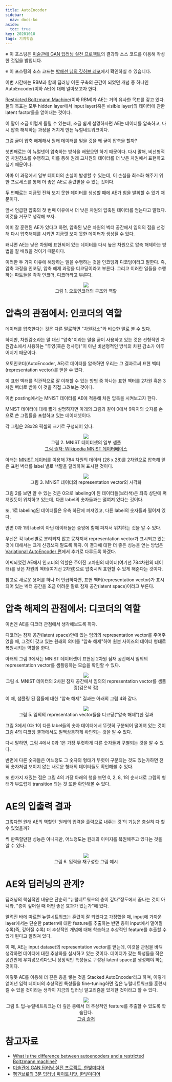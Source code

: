 ```yaml
---
title: AutoEncoder
sidebar:
  nav: docs-ko
aside:
  toc: true
key: 20201010
tags: 기계학습
---
```


※ 이 포스팅은 [미술관에 GAN 딥러닝 실전 프로젝트](http://www.yes24.com/Product/Goods/81538614)의 결과와 소스 코드를 이용해 작성한 것임을 밝힙니다.

※ 이 포스팅의 소스 코드는 [박해선 님의 깃허브 레포](https://github.com/rickiepark/GDL_code)에서 확인하실 수 있습니다.

이번 시간에는 RBM과 함께 딥러닝 이론 구축의 근간이 되었던 개념 중 하나인 AutoEncoder(이하 AE)에 대해 알아보고자 한다.

[Restricted Boltzmann Machine](https://angeloyeo.github.io/2020/10/02/RBM.html)(이하 RBM)과 AE는 거의 유사한 목표를 갖고 있다. 둘의 목표는 모두 hidden layer에서 input layer(혹은 visible layer)의 데이터에 관한 latent factor들을 얻어내는 것이다.

이 말이 조금 어렵게 들릴 수 있는데, 조금 쉽게 설명하자면 AE는 데이터를 압축하고, 다시 압축 해제하는 과정을 거치게 만든 뉴럴네트워크이다.

그럼 굳이 압축 해제해서 원래 데이터를 얻을 것을 왜 굳이 압축을 할까?

첫번째로는 이 뉴럴넷이 압축하는 방식을 배웠으면 하기 때문이다. 다시 말해, 비선형적인 차원감소를 수행하고, 이를 통해 원래 고차원의 데이터를 더 낮은 차원에서 표현하고 싶기 때문이다.

아마 이 과정에서 일부 데이터의 손실이 발생할 수 있는데, 이 손실을 최소화 해주기 위한 프로세스를 통해 더 좋은 AE로 훈련받을 수 있는 것이다.

두 번째로는 지금껏 전혀 보지 못한 데이터를 생성할 때에 AE가 힘을 발휘할 수 있기 때문이다.

앞서 언급한 압축의 첫 번째 이유에서 더 낮은 차원의 압축된 데이터를 얻는다고 말했다. 이것을 거꾸로 생각해 보자. 

이미 잘 훈련된 AE가 있다고 하면, 압축된 낮은 차원의 벡터 공간에서 임의의 점을 선정해 다시 압축해제를 시키면 지금껏 보지 못한 데이터가 생성될 수 있다.

왜냐면 AE는 낮은 차원에 표현되어 있는 데이터를 다시 높은 차원으로 압축 해제하는 방법을 잘 배웠을 것이기 때문이다.

이러한 두 가지 이유에 해당하는 일을 수행하는 것을 인코딩과 디코딩이라고 말한다. 즉, 압축 과정을 인코딩, 압축 해제 과정을 디코딩이라고 부른다. 그리고 이러한 일들을 수행하는 파트들을 각각 인코더, 디코더라고 부른다.

<p align ="center">
  <img src = "https://raw.githubusercontent.com/angeloyeo/angeloyeo.github.io/master/pics/2020-10-10-autoencoder/pic1.png">
  <br>
  그림 1. 오토인코더의 구조와 역할
</p>

[//]:# (latent space에 대한 추가 설명 필요하지 않을까?)

# 압축의 관점에서: 인코더의 역할

데이터를 압축한다는 것은 다른 말로하면 "차원감소"와 비슷한 말로 볼 수 있다.

하지만, 차원감소라는 말 대신 "압축"이라는 말을 굳이 사용하고 있는 것은 선형적인 차원감소에서 사용하는 "투영(혹은 정사영)"이 아닌 비선형적인 방식의 차원 감소가 이루어지기 때문이다.

오토인코더(AutoEncoder, AE)로 데이터를 압축하면 우리는 그 결과로써 표현 벡터(representation vector)를 얻을 수 있다.

이 표현 벡터를 직관적으로 잘 이해할 수 있는 방법 중 하나는 표현 벡터를 2차원 혹은 3차원 벡터로 받아 이 것을 직접 그려보는 것이다.

이번 posting에서는 MNIST 데이터를 AE에 적용해 차원 압축을 시켜보고자 한다.

MNIST 데이터에 대해 짧게 설명하자면 아래의 그림과 같이 0에서 9까지의 숫자를 손으로 쓴 그림들을 포함하고 있는 데이터셋이다.

각 그림은 28x28 픽셀의 크기로 구성되어 있다.

<p align = "center">
  <img src = "https://raw.githubusercontent.com/angeloyeo/angeloyeo.github.io/master/pics/2020-10-10-autoencoder/pic2.png">
  <br>
  그림 2. MNIST 데이터셋의 일부 샘플
  <br>
  <a href = "https://ko.wikipedia.org/wiki/MNIST_%EB%8D%B0%EC%9D%B4%ED%84%B0%EB%B2%A0%EC%9D%B4%EC%8A%A4"> 그림 출처: Wikipedia MNIST 데이터베이스</a>
</p>

아래는 [MNIST 데이터](https://tensorflowkorea.gitbooks.io/tensorflow-kr/content/g3doc/tutorials/mnist/beginners/)를 이용해 784 차원의 데이터 (28 x 28)를 2차원으로 압축해 얻은 표현 벡터를 label 별로 색깔을 달리하여 표시한 것이다.

<p align ="center">
  <img src = "https://raw.githubusercontent.com/angeloyeo/angeloyeo.github.io/master/pics/2020-10-10-autoencoder/pic3.png">
  <br>
  그림 3. MNIST 데이터의 representation vector의 시각화
</p>

그림 2를 보면 알 수 있는 것은 0으로 labeling이 된 데이터들(보라색)은 좌측 상단에 퍼져있듯이 위치하고 있는데, 다른 label의 숫자들과는 떨여져 있다는 것이다.

또, 1로 labeling된 데이터들은 우측 하단에 퍼져있고, 다른 label의 숫자들과 떨어져 있다.

반면 0과 1의 label이 아닌 데이터들은 중앙에 함께 퍼져서 위치하는 것을 알 수 있다.

우선은 각 label별로 분리되지 않고 뭉쳐져서 representation vector가 표시되고 있는 것에 대해서는 크게 신경쓰지 말도록 하자. 이 결과에 대한 더 좋은 성능을 얻는 방법은 [Variational AutoEncoder 편](https://angeloyeo.github.io/2020/10/11/VAE.html)에서 추가로 다루도록 하겠다.

어찌되었건 AE에서 인코더의 역할은 주어진 고차원의 데이터(여기선 784차원의 데이터)를 낮은 차원의 벡터(여기선 2차원)으로 압축시켜 표현할 수 있게 해준다는 것이다.

참고로 새로운 용어를 하나 더 언급하자면, 표현 벡터(representation vector)가 표시되어 있는 벡터 공간을 조금 어려운 말로 잠재 공간(latent space)이라고 부른다.

# 압축 해제의 관점에서: 디코더의 역할

이번엔 AE를 디코더 관점에서 생각해보도록 하자.

디코더는 잠재 공간(latent space)안에 있는 임의의 representation vector를 주어주었을 때, 그것이 갖고 있는 원래의 의미를 "압축 해제"하여 원본 사이즈의 데이터 형태로 복원시키는 역할을 한다.

아래의 그림 3에서는 MNIST 데이터셋이 표현된 2차원 잠재 공간에서 임의의 representation vector를 샘플링하는 모습을 확인할 수 있다.

<p align ="center">
  <img src = "https://raw.githubusercontent.com/angeloyeo/angeloyeo.github.io/master/pics/2020-10-10-autoencoder/pic4.png">
  <br>
  그림 4. MNIST 데이터의 2차원 잠재 공간에서 임의의 representation vector를 샘플링(검은색 점)
</p>

이 때, 샘플링 된 점들에 대한 "압축 해제" 결과는 아래의 그림 4와 같다.

<p align ="center">
  <img src = "https://raw.githubusercontent.com/angeloyeo/angeloyeo.github.io/master/pics/2020-10-10-autoencoder/pic5.png">
  <br>
  그림 5. 임의의 representation vector들을 디코딩("압축 해제")한 결과
</p>

그림 3에서 0과 1이 다른 label들의 숫자 데이터에서 뚜렷히 구분되어 떨어져 있는 것이 그림 4의 디코딩 결과에서도 일맥상통하게 확인되는 것을 알 수 있다.

다시 말하면, 그림 4에서 0과 1은 가장 뚜렷하게 다른 숫자들과 구별되는 것을 알 수 있다.

반면에 다른 숫자들은 어느정도 그 숫자의 형태가 뚜렷이 구분되는 것도 있는가하면 전혀 숫자처럼 보이지 않는 새로운 형태의 데이터들도 확인해볼 수 있다.

또 한가지 재밌는 점은 그림 4의 가장 아래의 행을 보면 0, 2, 8, 1의 순서대로 그림의 형태가 부드럽게 transition 되는 것 또한 확인해볼 수 있다.

# AE의 입출력 결과

그렇다면 원래 AE의 역할인 '원래의 입력을 출력으로 내주는 것'의 기능은 충실히 다 할 수 있었을까?

썩 만족할만한 성능은 아니지만, 어느정도는 원래의 이미지를 복원해주고 있다는 것을 알 수 있다.

<p align ="center">
  <img src = "https://raw.githubusercontent.com/angeloyeo/angeloyeo.github.io/master/pics/2020-10-10-autoencoder/pic6.png">
  <br>
  그림 6. 입력을 재구성한 그림 예시
</p>

# AE와 딥러닝의 관계?

딥러닝의 핵심적인 내용은 단순히 "뉴럴네트워크의 층이 깊다"정도에서 끝나는 것이 아니라, "층이 깊어질 때 어떤 좋은 효과가 있는가"에 있다.

알려진 바에 따르면 뉴럴네트워크는 훈련이 잘 되었다고 가정했을 때, input에 가까운 layer에서는 단순한 pattern에 대한 feature를 추출하는 반면 층이 input에서 멀어질 수록(즉, 깊어질 수록) 더 추상적인 개념에 대해 학습하고 추상적인 feature를 추출할 수 있게 된다고 알려져 있다.

이 때, AE는 input dataset의 representation vector를 얻는데, 이것을 관점을 바꿔 생각하면 데이터에 대한 추상화를 실시하고 있는 것이다. 데이터가 갖는 특성들을 작은 공간안에 우겨넣으려다보니 상징적인 특성들로 구성된 latent space를 생성해야 하는 것이다.

이렇듯 AE를 이용해 더 깊은 층을 쌓는 것을 Stacked AutoEncoder라고 하며, 이렇게 얻어낸 입력 데이터의 추상적인 특성들을 fine-tuning하면 깊은 뉴럴네트워크를 훈련시킬 수 있을 것이라는 생각이 지금의 딥러닝 알고리즘을 있게한 것이라고 할 수 있다.

<p align = "center">
  <img src = "https://image.slidesharecdn.com/introductiontodeeplearning-160507133124/95/deep-learning-towards-general-artificial-intelligence-20-638.jpg?cb=1462627908">
  <br>
  그림 6. 딥-뉴럴네트워크는 더 깊은 층에서 더 추상적인 feature를 추출할 수 있도록 학습된다.
  <br>
  <a href = "https://www.slideshare.net/RukshanBatuwita/deep-learning-towards-general-artificial-intelligence"> 그림 출처 </a>
</p>

# 참고자료

* [What is the difference between autoencoders and a restricted Boltzmann machine?](https://www.quora.com/What-is-the-difference-between-autoencoders-and-a-restricted-Boltzmann-machine)
* [미술관에 GAN 딥러닝 실전 프로젝트, 한빛미디어](http://www.yes24.com/Product/Goods/81538614)
* [펭귄브로의 3분 딥러닝 파이토치맛, 한빛미디어](http://www.yes24.com/Product/Goods/84768168)